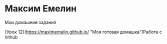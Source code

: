 

# Максим Емелин
Мои домашние задания

{Урок 12}(https://maximemelin.github.io/ "Моя готовая домашка")Работа с hithub
